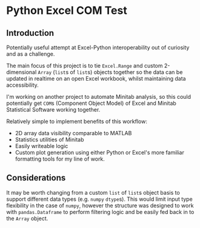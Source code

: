 # Python Excel COM Test

## Introduction

Potentially useful attempt at Excel-Python interoperability out of curiosity and as a challenge.

The main focus of this project is to tie `Excel.Range` and custom 2-dimensional `Array` (`list`s of `list`s) objects together so the data can be updated in realtime on an open Excel workbook, whilst maintaining data accessibility.

I'm working on another project to automate Minitab analysis, so this could potentially get `COM`s (Component Object Model) of Excel and Minitab Statistical Software working together.

Relatively simple to implement benefits of this workflow:
- 2D array data visibility comparable to MATLAB
- Statistics utilities of Minitab
- Easily writeable logic
- Custom plot generation using either Python or Excel's more familiar formatting tools for my line of work.

## Considerations

It may be worth changing from a custom `list` of `list`s object basis to support different data types (e.g. `numpy` `dtype`s). This would limit input type flexibility in the case of `numpy`, however the structure was designed to work with `pandas.Dataframe` to perform filtering logic and be easily fed back in to the `Array` object.